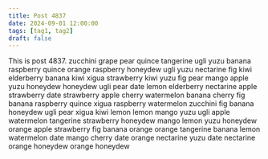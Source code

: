 ```yaml
---
title: Post 4837
date: 2024-09-01 12:00:00
tags: [tag1, tag2]
draft: false
---
```

This is post 4837.
zucchini
grape
pear
quince
tangerine
ugli
yuzu
banana
raspberry
quince
orange
raspberry
honeydew
ugli
yuzu
nectarine
fig
kiwi
elderberry
banana
kiwi
xigua
strawberry
kiwi
yuzu
fig
pear
mango
apple
yuzu
honeydew
honeydew
ugli
pear
date
lemon
elderberry
nectarine
apple
strawberry
date
strawberry
apple
cherry
watermelon
banana
cherry
fig
banana
raspberry
quince
xigua
raspberry
watermelon
zucchini
fig
banana
honeydew
ugli
pear
xigua
kiwi
lemon
lemon
mango
yuzu
ugli
apple
watermelon
tangerine
strawberry
honeydew
mango
lemon
yuzu
honeydew
orange
apple
strawberry
fig
banana
orange
orange
tangerine
banana
lemon
watermelon
date
mango
cherry
date
orange
nectarine
yuzu
date
nectarine
orange
honeydew
orange
honeydew
